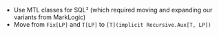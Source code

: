 - Use MTL classes for SQL² (which required moving and expanding our variants from MarkLogic)
- Move from `Fix[LP]` and `T[LP]` to `[T](implicit Recursive.Aux[T, LP])`
